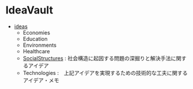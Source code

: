 # IdeaVault

- [ideas](https://github.com/kabosu-shio-poteto/IdeaVault/tree/main/ideas)
  - Economies
  - Education
  - Environments
  - Healthcare
  - [SocialStructures](https://github.com/kabosu-shio-poteto/IdeaVault/tree/main/ideas/SocialStructures) : 社会構造に起因する問題の深掘りと解決手法に関するアイデア
  - Technologies :　上記アイデアを実現するための技術的な工夫に関するアイデア・メモ

